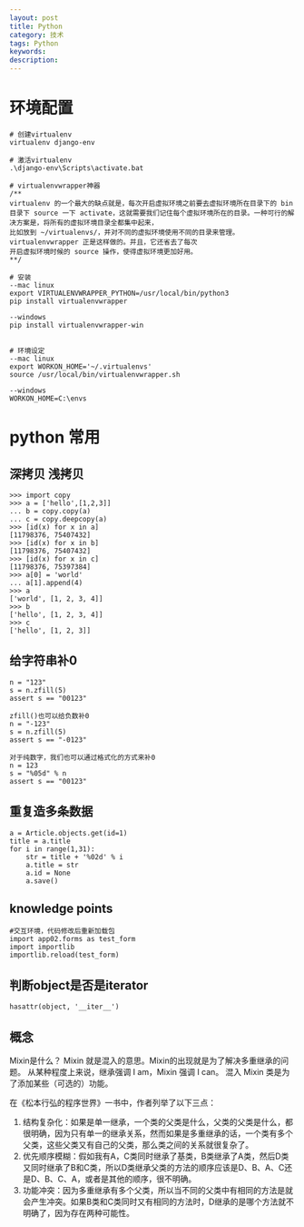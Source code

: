 ```yaml
---
layout: post
title: Python
category: 技术
tags: Python
keywords: 
description: 
---
```


# 环境配置
```
# 创建virtualenv
virtualenv django-env

# 激活virtualenv
.\django-env\Scripts\activate.bat

# virtualenvwrapper神器
/**
virtualenv 的一个最大的缺点就是，每次开启虚拟环境之前要去虚拟环境所在目录下的 bin 
目录下 source 一下 activate，这就需要我们记住每个虚拟环境所在的目录。一种可行的解决方案是，将所有的虚拟环境目录全都集中起来，
比如放到 ~/virtualenvs/，并对不同的虚拟环境使用不同的目录来管理。virtualenvwrapper 正是这样做的。并且，它还省去了每次
开启虚拟环境时候的 source 操作，使得虚拟环境更加好用。
**/

# 安装 
--mac linux
export VIRTUALENVWRAPPER_PYTHON=/usr/local/bin/python3
pip install virtualenvwrapper

--windows
pip install virtualenvwrapper-win


# 环境设定
--mac linux
export WORKON_HOME='~/.virtualenvs'
source /usr/local/bin/virtualenvwrapper.sh

--windows
WORKON_HOME=C:\envs

```

# python 常用

## 深拷贝 浅拷贝
```
>>> import copy
>>> a = ['hello',[1,2,3]]
... b = copy.copy(a)
... c = copy.deepcopy(a)
>>> [id(x) for x in a]
[11798376, 75407432]
>>> [id(x) for x in b]
[11798376, 75407432]
>>> [id(x) for x in c]
[11798376, 75397384]
>>> a[0] = 'world'
... a[1].append(4)
>>> a
['world', [1, 2, 3, 4]]
>>> b
['hello', [1, 2, 3, 4]]
>>> c
['hello', [1, 2, 3]]

```

## 给字符串补0
```
n = "123"
s = n.zfill(5)
assert s == "00123"

zfill()也可以给负数补0
n = "-123"
s = n.zfill(5)
assert s == "-0123"

对于纯数字，我们也可以通过格式化的方式来补0
n = 123
s = "%05d" % n
assert s == "00123"
```
## 重复造多条数据
```
a = Article.objects.get(id=1)
title = a.title
for i in range(1,31):
    str = title + '%02d' % i
    a.title = str
    a.id = None
    a.save()
```
## knowledge points
```
#交互环境，代码修改后重新加载包
import app02.forms as test_form
import importlib
importlib.reload(test_form)

```
## 判断object是否是iterator
```
hasattr(object, '__iter__')

```

## 概念
Mixin是什么？
Mixin 就是混入的意思。Mixin的出现就是为了解决多重继承的问题。
从某种程度上来说，继承强调 I am，Mixin 强调 I can。
混入 Mixin 类是为了添加某些（可选的）功能。

在《松本行弘的程序世界》一书中，作者列举了以下三点：
1. 结构复杂化：如果是单一继承，一个类的父类是什么，父类的父类是什么，都很明确，因为只有单一的继承关系，然而如果是多重继承的话，一个类有多个父类，这些父类又有自己的父类，那么类之间的关系就很复杂了。
2. 优先顺序模糊：假如我有A，C类同时继承了基类，B类继承了A类，然后D类又同时继承了B和C类，所以D类继承父类的方法的顺序应该是D、B、A、C还是D、B、C、A，或者是其他的顺序，很不明确。
3. 功能冲突：因为多重继承有多个父类，所以当不同的父类中有相同的方法是就会产生冲突。如果B类和C类同时又有相同的方法时，D继承的是哪个方法就不明确了，因为存在两种可能性。



